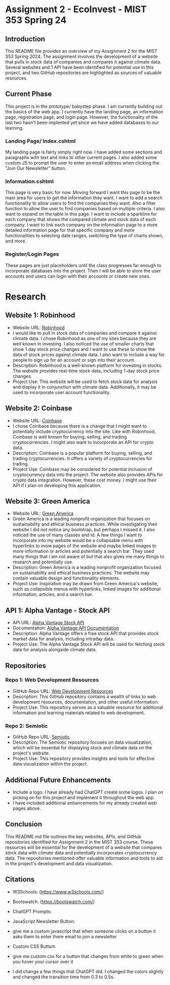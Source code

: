 # Assignment 2 - EcoInvest - MIST 353 Spring 24

## Introduction
This README file provides an overview of my Assignment 2 for the MIST 353 Spring 2024. The assignment involves the development of a website that pulls in stock data of companies and compares it against climate data. Several websites and 1 API have been identified for potential use in this project, and two GitHub repositories are highlighted as sources of valuable resources.

## Current Phase
This project is in the prototype/ babystep phase. I am currently building out the basics of the web app. I currently have the landing page, an information page, registration page, and login page. However, the functionality of the last two hasn't been implented yet since we have added databases to our learning.

### Landing Page/ Index.cshtml
My landing page is fairly simply right now. I have added some sections and paragraphs with text and links to other current pages. I also added some custom JS to prompt the user to enter an email address when clicking the "Join Our Newsletter" button.

### Information.cshtml
This page is very basic for now. Moving forward I want this page to be the main area for users to get the information they want. I want to add a search functionality to allow users to find the companies they want. Also a filter function to allow the user to find companies based on multiple criteria.
I also want to expand on the table in this page. I want to include a sparkline for each company that shows the compared climate and stock data of each company.
I want to link each company on the information page to a more detailed information page for that specific company and more functionalities to selecting date ranges, switching the type of charts shown, and more.

### Register/Login Pages
These pages are just placeholders until the class progresses far enough to incorporate databases into the project. Then I will be able to store the user accounts and users can login with their accounts or create new ones.

# Research

## Website 1: Robinhood
- Website URL: [Robinhood](https://robinhood.com/us/en/)
- I would like to pull in stock data of companies and compare it against climate data. I chose Robinhood as one of my sites because they are well known in investing. I also noticed the use of smaller charts that show 1 day stock price changes and I want to use these to show the data of stock prices against climate data.  I also want to include a way for people to sign up for an account or sign into their account. 
- Description: Robinhood is a well-known platform for investing in stocks. The website provides real-time stock data, including 1-day stock price changes.
- Project Use: This website will be used to fetch stock data for analysis and display it in conjunction with climate data. Additionally, it may be used to incorporate user account functionality.

## Website 2: Coinbase
- Website URL: [Coinbase](https://www.coinbase.com/)
- I chose Coinbase because there is a change that I might want to potentially include cryptocurrency into the site. Like with Robinhood, Coinbase is well known for buying, selling, and trading cryptocurrencies. I might also want to incorporate an API for crypto data.
- Description: Coinbase is a popular platform for buying, selling, and trading cryptocurrencies. It offers a variety of cryptocurrencies for trading.
- Project Use: Coinbase may be considered for potential inclusion of cryptocurrency data into the project. The website also provides APIs for crypto data integration. However, these cost money. I might use their API if I plan on developing this application.

## Website 3: Green America
- Website URL: [Green America](https://www.greenamerica.org/)
- Green America is a leading nonprofit organization that focuses on sustainability and ethical business practices. While investigating their website I did not notice any bootstrap, but perhaps I missed it. I also noticed the use of many classes and id. A few things I want to incorporate into my website would be a collapsable menu with hyperlinks to more pages of the website and maybe linked images to more information or articles and potentially a search bar. They used many things that I am not aware of but that also gives me many things to research and potentially use.
- Description: Green America is a leading nonprofit organization focused on sustainability and ethical business practices. The website may contain valuable design and functionality elements.
- Project Use: Inspiration may be drawn from Green America's website, such as collapsible menus with hyperlinks, linked images for additional information, articles, and a search bar.

## API 1: Alpha Vantage - Stock API
- API URL: [Alpha Vantage Stock API](https://www.alphavantage.co/)
- Documentation: [Alpha Vantage API Documentation](https://www.alphavantage.co/documentation/#intraday)
- Description: Alpha Vantage offers a free stock API that provides stock market data for analysis, including intraday data.
- Project Use: The Alpha Vantage Stock API will be used for fetching stock data for analysis alongside climate data.

## Repositories

### Repo 1: Web Development Resources
- GitHub Repo URL: [Web Development Resources](https://github.com/markodenic/web-development-resources/tree/main)
- Description: This GitHub repository contains a wealth of links to web development resources, documentation, and other useful information.
- Project Use: This repository serves as a valuable resource for additional information and learning materials related to web development.

### Repo 2: Semiotic
- GitHub Repo URL: [Semiotic](https://github.com/nteract/semiotic)
- Description: The Semiotic repository focuses on data visualization, which will be essential for displaying stock and climate data on the project's website.
- Project Use: This repository provides insights and tools for effective data visualization within the project.

## Additional Future Enhancements
- Include a logo. I have already had ChatGPT create some logos. I plan on picking on for this project and implement it throughout the web app.
- I have included additional enhancements for my already created web pages above.

## Conclusion
This README.md file outlines the key websites, APIs, and GitHub repositories identified for Assignment 2 in the MIST 353 course. These resources will be essential for the development of a website that compares stock data with climate data and potentially incorporates cryptocurrency data. The repositories mentioned offer valuable information and tools to aid in the project's development and data visualization.

## Citations
- W3Schools: (https://www.w3schools.com/)
- Bootswatch: (https://bootswatch.com/)

- ChatGPT Prompts:
- JavaScript Newsletter Button:
- give me a custom javascript that when someone clicks on a button it asks them to enter there email to join a newsletter

- Custom CSS Buttom
- give me custom css for a button that changes from white to green when you hover your cursor over it
- I did change a few things that ChatGPT did. I changed the colors slightly and changed the transition time from 0.3 to 0.5s.
